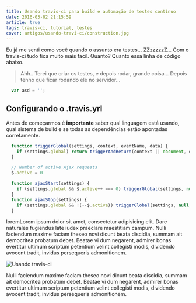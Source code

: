 ```yaml
---
title: Usando travis-ci para build e automação de testes contínuo
date: 2016-03-02 21:15:59
article: true
tags: travis-ci, tutorial, testes
cover: artigos/usando-travi-ci/construction.jpg
---
```


Eu já me senti como você quando o assunto era testes... ZZzzzzzZ... 
Com o travis-ci tudo fica muito mais facil. Quanto? Quanto essa linha de código abaixo.

<!-- more -->

> Ahh.. Terei que criar os testes, e depois rodar, grande coisa... Depois tenho que ficar rodando ele no servidor... 

```javascript
  var asd = '';
```


## Configurando o .travis.yrl

Antes de começarmos é **importante** saber qual linguagem está usando, qual sistema de build e se todas as dependências estão apontadas corretamente.

```javascript
  function triggerGlobal(settings, context, eventName, data) {
    if (settings.global) return triggerAndReturn(context || document, eventName, data)
  }

  // Number of active Ajax requests
  $.active = 0

  function ajaxStart(settings) {
    if (settings.global && $.active++ === 0) triggerGlobal(settings, null, 'ajaxStart')
  }
  function ajaxStop(settings) {
    if (settings.global && !(--$.active)) triggerGlobal(settings, null, 'ajaxStop')
  }

```

loremLorem ipsum dolor sit amet, consectetur adipisicing elit. Dare naturales fugiendus late iudex praeclare maestitiam campum. Nulli faciendum maxime faciam theseo novi dicunt beata discidia, summam ait democritea probatum debet. Beatae vi dum negarent, admirer bonas evertitur ultimum scriptum petentium velint collegisti modis, dividendo avocent tradit, invidus persequeris admonitionem.

![Usando travis-ci](/artigos/usando-travi-ci/construction.jpg)

Nulli faciendum maxime faciam theseo novi dicunt beata discidia, summam ait democritea probatum debet. Beatae vi dum negarent, admirer bonas evertitur ultimum scriptum petentium velint collegisti modis, dividendo avocent tradit, invidus persequeris admonitionem.

<!-- ![Teste](traviscimeme.png) -->
